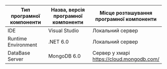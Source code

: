 |Тип програмної <br> компоненти|Назва, версія програмної <br> компоненти|Місце розташування <br> програмної компоненти|
|---------------------------|-------------------------------------|----------------------------------------------|
| IDE                       | Visual Studio                       | Локальний сервер                             |
| Runtime Environment       | .NET 6.0                            | Локальний сервер                             |
| DataBase Server           | MongoDB 6.0                         | Сервер у хмарі<br>https://cloud.mongodb.com/ |
